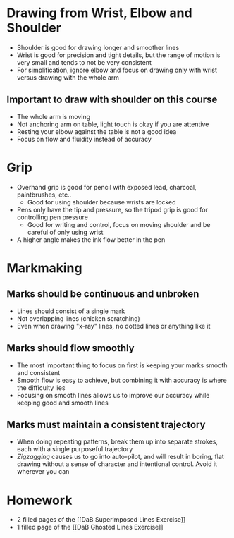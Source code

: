 # Drawing from Wrist, Elbow and Shoulder
- Shoulder is good for drawing longer and smoother lines 
- Wrist is good for precision and tight details, but the range of motion is very small and tends to not be very consistent
- For simplification, ignore elbow and focus on drawing only with wrist versus drawing with the whole arm
## Important to draw with shoulder on this course
- The whole arm is moving
- Not anchoring arm on table, light touch is okay if you are attentive
- Resting your elbow against the table is not a good idea
- Focus on flow and fluidity instead of accuracy
# Grip
- Overhand grip is good for pencil with exposed lead, charcoal, paintbrushes, etc..
    - Good for using shoulder because wrists are locked
- Pens only have the tip and pressure, so the tripod grip is good for controlling pen pressure
    - Good for writing and control, focus on moving shoulder and be careful of only using wrist
- A higher angle makes the ink flow better in the pen
# Markmaking
## Marks should be continuous and unbroken
- Lines should consist of a single mark
- Not overlapping lines (chicken scratching)
- Even when drawing "x-ray" lines, no dotted lines or anything like it
## Marks should flow smoothly
- The most important thing to focus on first is keeping your marks smooth and consistent
- Smooth flow is easy to achieve, but combining it with accuracy is where the difficulty lies
- Focusing on smooth lines allows us to improve our accuracy while keeping good and smooth lines
## Marks must maintain a consistent trajectory
- When doing repeating patterns, break them up into separate strokes, each with a single purposeful trajectory
- _Zigzagging_ causes us to go into auto-pilot, and will result in boring, flat drawing without a sense of character and intentional control. Avoid it wherever you can

# Homework
- 2 filled pages of the [[DaB Superimposed Lines Exercise]]
- 1 filled page of the [[DaB Ghosted Lines Exercise]]